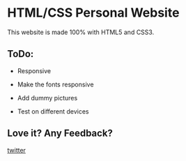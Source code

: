 # HTML/CSS Personal Website

This website is made 100% with HTML5 and CSS3.

## ToDo:

- Responsive

- Make the fonts responsive

- Add dummy pictures

- Test on different devices

## Love it? Any Feedback? 

[twitter](http://twitter.com/hellonehha)